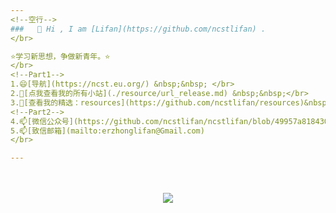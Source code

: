 ```yaml
---
<!--空行-->
###   👋 Hi , I am [Lifan](https://github.com/ncstlifan) .
</br>

⭐学习新思想，争做新青年。⭐
</br>
<!--Part1-->
1.😄[导航](https://ncst.eu.org/) &nbsp;&nbsp; </br>
2.🤔[点我查看我的所有小站](./resource/url_release.md) &nbsp;&nbsp;</br>
3.🤔[查看我的精选：resources](https://github.com/ncstlifan/resources)&nbsp;&nbsp;</br>
<!--Part2-->
4.📫[微信公众号](https://github.com/ncstlifan/ncstlifan/blob/49957a8184306ef62104e005844e4935decaf827/resource/%E5%BE%AE%E4%BF%A1%E5%85%AC%E4%BC%97%E5%8F%B7_%E5%8D%8E%E7%90%86%E5%B9%BC%E7%A8%9A%E5%9B%AD.jpg)&nbsp;&nbsp;
5.📫[致信邮箱](mailto:erzhonglifan@Gmail.com)
</br>

---
```

</br>
</br>
<div align="center"> <img src="https://visitor-badge.glitch.me/badge?page_id=ncstlifan" /> </div>
